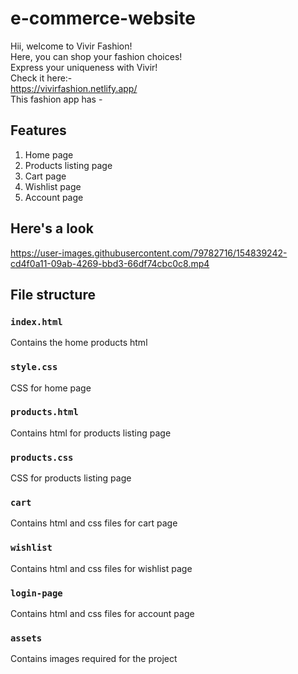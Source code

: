 # e-commerce-website  
Hii, welcome to Vivir Fashion!  
Here, you can shop your fashion choices!  
Express your uniqueness with Vivir!  
Check it here:-  
https://vivirfashion.netlify.app/  
This fashion app has -  
## Features   
1) Home page  
2) Products listing page  
3) Cart page  
4) Wishlist page  
5) Account page  
  
## Here's a look  
https://user-images.githubusercontent.com/79782716/154839242-cd4f0a11-09ab-4269-bbd3-66df74cbc0c8.mp4

## File structure  
### `index.html`  
Contains the home products html  
### `style.css`  
CSS for home page  
### `products.html`  
Contains html for products listing page    
### `products.css`  
CSS for products listing page  
### `cart`  
Contains html and css files for cart page  
### `wishlist`  
Contains html and css files for wishlist page    
### `login-page`  
Contains html and css files for account page  
### `assets`  
Contains images required for the project  

